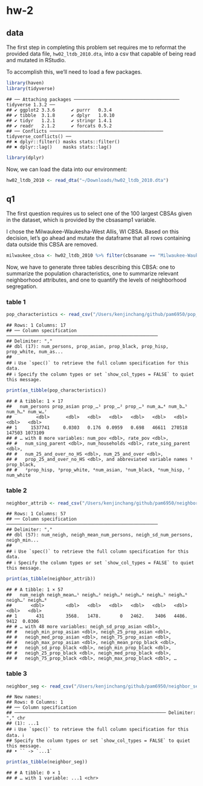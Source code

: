 hw-2
================

## data

The first step in completing this problem set requires me to reformat
the provided data file, `hw02_ltdb_2010.dta`, into a csv that capable of
being read and mutated in RStudio.

To accomplish this, we’ll need to load a few packages.

``` r
library(haven)
library(tidyverse)
```

    ## ── Attaching packages ─────────────────────────────────────── tidyverse 1.3.2 ──
    ## ✔ ggplot2 3.3.6      ✔ purrr   0.3.4 
    ## ✔ tibble  3.1.8      ✔ dplyr   1.0.10
    ## ✔ tidyr   1.2.1      ✔ stringr 1.4.1 
    ## ✔ readr   2.1.2      ✔ forcats 0.5.2 
    ## ── Conflicts ────────────────────────────────────────── tidyverse_conflicts() ──
    ## ✖ dplyr::filter() masks stats::filter()
    ## ✖ dplyr::lag()    masks stats::lag()

``` r
library(dplyr)
```

Now, we can load the data into our environment:

``` r
hw02_ltdb_2010 <- read_dta("~/Downloads/hw02_ltdb_2010.dta")
```

## q1

The first question requires us to select one of the 100 largest CBSAs
given in the dataset, which is provided by the cbsasamp1 variable.

I chose the Milwaukee-Waukesha-West Allis, WI CBSA. Based on this
decision, let’s go ahead and mutate the dataframe that all rows
containing data outside this CBSA are removed.

``` r
milwaukee_cbsa <- hw02_ltdb_2010 %>% filter(cbsaname == "Milwaukee-Waukesha-West Allis, WI CBSA")
```

Now, we have to generate three tables describing this CBSA: one to
summarize the population characteristics, one to summarize relevant
neighborhood attributes, and one to quantify the levels of neighborhood
segregation.

### table 1

``` r
pop_characteristics <- read_csv("/Users/kenjinchang/github/pam6950/pop_characteristics.csv")
```

    ## Rows: 1 Columns: 17
    ## ── Column specification ────────────────────────────────────────────────────────
    ## Delimiter: ","
    ## dbl (17): num_persons, prop_asian, prop_black, prop_hisp, prop_white, num_as...
    ## 
    ## ℹ Use `spec()` to retrieve the full column specification for this data.
    ## ℹ Specify the column types or set `show_col_types = FALSE` to quiet this message.

``` r
print(as_tibble(pop_characteristics))
```

    ## # A tibble: 1 × 17
    ##   num_persons prop_asian prop_…¹ prop_…² prop_…³ num_a…⁴ num_b…⁵ num_h…⁶ num_w…⁷
    ##         <dbl>      <dbl>   <dbl>   <dbl>   <dbl>   <dbl>   <dbl>   <dbl>   <dbl>
    ## 1     1537741     0.0303   0.176  0.0959   0.698   46611  270518  147503 1073109
    ## # … with 8 more variables: num_pov <dbl>, rate_pov <dbl>,
    ## #   num_sing_parent <dbl>, num_households <dbl>, rate_sing_parent <dbl>,
    ## #   num_25_and_over_no_HS <dbl>, num_25_and_over <dbl>,
    ## #   prop_25_and_over_no_HS <dbl>, and abbreviated variable names ¹​prop_black,
    ## #   ²​prop_hisp, ³​prop_white, ⁴​num_asian, ⁵​num_black, ⁶​num_hisp, ⁷​num_white

### table 2

``` r
neighbor_attrib <- read_csv("/Users/kenjinchang/github/pam6950/neighbor_attrib.csv")
```

    ## Rows: 1 Columns: 57
    ## ── Column specification ────────────────────────────────────────────────────────
    ## Delimiter: ","
    ## dbl (57): num_neigh, neigh_mean_num_persons, neigh_sd_num_persons, neigh_min...
    ## 
    ## ℹ Use `spec()` to retrieve the full column specification for this data.
    ## ℹ Specify the column types or set `show_col_types = FALSE` to quiet this message.

``` r
print(as_tibble(neighbor_attrib))
```

    ## # A tibble: 1 × 57
    ##   num_neigh neigh_mean…¹ neigh…² neigh…³ neigh…⁴ neigh…⁵ neigh…⁶ neigh…⁷ neigh…⁸
    ##       <dbl>        <dbl>   <dbl>   <dbl>   <dbl>   <dbl>   <dbl>   <dbl>   <dbl>
    ## 1       431        3568.   1478.       0   2462.    3406   4486.    9412  0.0306
    ## # … with 48 more variables: neigh_sd_prop_asian <dbl>,
    ## #   neigh_min_prop_asian <dbl>, neigh_25_prop_asian <dbl>,
    ## #   neigh_med_prop_asian <dbl>, neigh_75_prop_asian <dbl>,
    ## #   neigh_max_prop_asian <dbl>, neigh_mean_prop_black <dbl>,
    ## #   neigh_sd_prop_black <dbl>, neigh_min_prop_black <dbl>,
    ## #   neigh_25_prop_black <dbl>, neigh_med_prop_black <dbl>,
    ## #   neigh_75_prop_black <dbl>, neigh_max_prop_black <dbl>, …

### table 3

``` r
neighbor_seg <- read_csv("/Users/kenjinchang/github/pam6950/neighbor_seg.csv")
```

    ## New names:
    ## Rows: 0 Columns: 1
    ## ── Column specification
    ## ──────────────────────────────────────────────────────── Delimiter: "," chr
    ## (1): ...1
    ## ℹ Use `spec()` to retrieve the full column specification for this data. ℹ
    ## Specify the column types or set `show_col_types = FALSE` to quiet this message.
    ## • `` -> `...1`

``` r
print(as_tibble(neighbor_seg))
```

    ## # A tibble: 0 × 1
    ## # … with 1 variable: ...1 <chr>
